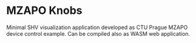# MZAPO Knobs
Minimal SHV visualization application developed as CTU Prague MZAPO device control example. Can be compiled also as WASM web application.
